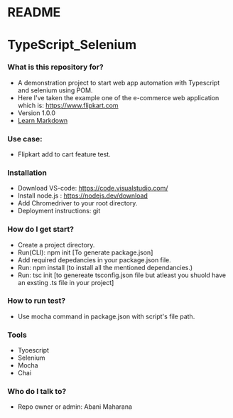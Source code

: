 # README #
# TypeScript_Selenium

### What is this repository for? ###
* A demonstration project to start web app automation with Typescript and selenium using POM.
* Here I've taken the example one of the e-commerce web application which is: https://www.flipkart.com
* Version 1.0.0
* [Learn Markdown](https://bitbucket.org/tutorials/markdowndemo)

### Use case: 
* Flipkart add to cart feature test.

### Installation ###
* Download VS-code: https://code.visualstudio.com/
* Install node.js : https://nodejs.dev/download
* Add Chromedriver to your root directory.
* Deployment instructions: git

### How do I get start? ###
* Create a project directory.
* Run(CLI): npm init [To generate package.json]
* Add required depedancies in your package.json file.
* Run: npm install (to install all the mentioned dependancies.)
* Run: tsc init [to genereate tsconfig.json file but atleast you shuold have an exsting .ts file in your project]

### How to run test? ###
* Use mocha command in package.json with script's file path.

### Tools ###

* Tyoescript
* Selenium
* Mocha
* Chai

### Who do I talk to? ###
* Repo owner or admin: Abani Maharana
